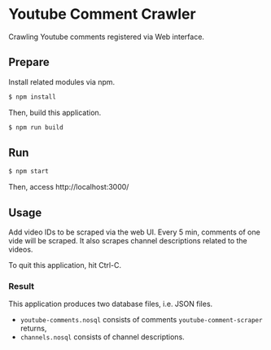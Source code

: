 Youtube Comment Crawler
=========================
Crawling Youtube comments registered via Web interface.

Prepare
---------
Install related modules via npm.

```sh
$ npm install
```

Then, build this application.

```sh
$ npm run build
```

Run
-----

```sh
$ npm start
```

Then, access http://localhost:3000/

Usage
------
Add video IDs to be scraped via the web UI.
Every 5 min, comments of one vide will be scraped.
It also scrapes channel descriptions related to the videos.

To quit this application, hit Ctrl-C.

### Result
This application produces two database files, i.e. JSON files.

* `youtube-comments.nosql` consists of comments `youtube-comment-scraper` returns,
* `channels.nosql` consists of channel descriptions.
